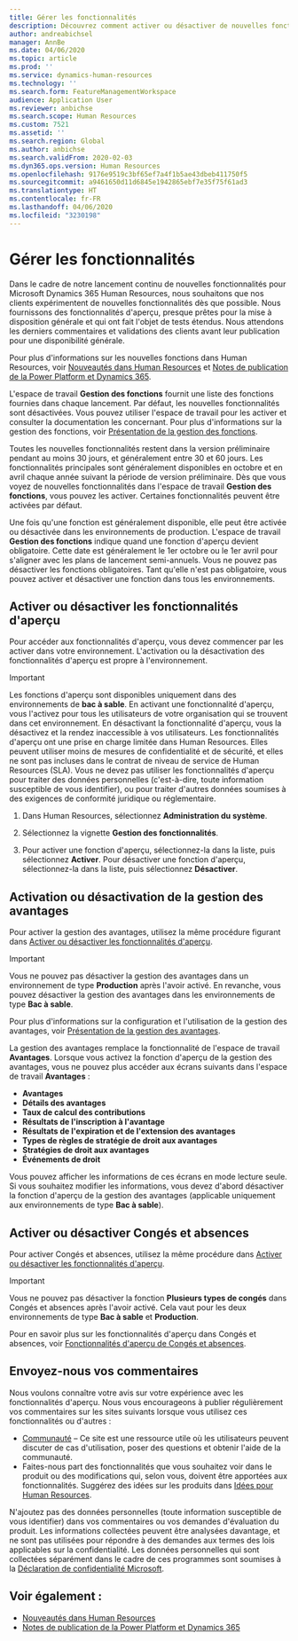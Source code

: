 ```yaml
---
title: Gérer les fonctionnalités
description: Découvrez comment activer ou désactiver de nouvelles fonctionnalités dans Dynamics 365 Human Resources.
author: andreabichsel
manager: AnnBe
ms.date: 04/06/2020
ms.topic: article
ms.prod: ''
ms.service: dynamics-human-resources
ms.technology: ''
ms.search.form: FeatureManagementWorkspace
audience: Application User
ms.reviewer: anbichse
ms.search.scope: Human Resources
ms.custom: 7521
ms.assetid: ''
ms.search.region: Global
ms.author: anbichse
ms.search.validFrom: 2020-02-03
ms.dyn365.ops.version: Human Resources
ms.openlocfilehash: 9176e9519c3bf65ef7a4f1b5ae43dbeb411750f5
ms.sourcegitcommit: a9461650d11d6845e1942865ebf7e35f75f61ad3
ms.translationtype: HT
ms.contentlocale: fr-FR
ms.lasthandoff: 04/06/2020
ms.locfileid: "3230198"
---
```

# <a name="manage-features"></a>Gérer les fonctionnalités

Dans le cadre de notre lancement continu de nouvelles fonctionnalités pour Microsoft Dynamics 365 Human Resources, nous souhaitons que nos clients expérimentent de nouvelles fonctionnalités dès que possible. Nous fournissons des fonctionnalités d'aperçu, presque prêtes pour la mise à disposition générale et qui ont fait l'objet de tests étendus. Nous attendons les derniers commentaires et validations des clients avant leur publication pour une disponibilité générale.

Pour plus d'informations sur les nouvelles fonctions dans Human Resources, voir [Nouveautés dans Human Resources](hr-admin-whats-new.md) et [Notes de publication de la Power Platform et Dynamics 365](https://docs.microsoft.com/dynamics365/release-plans/#pivot=products&panel=products1).

L'espace de travail **Gestion des fonctions** fournit une liste des fonctions fournies dans chaque lancement. Par défaut, les nouvelles fonctionnalités sont désactivées. Vous pouvez utiliser l'espace de travail pour les activer et consulter la documentation les concernant. Pour plus d'informations sur la gestion des fonctions, voir [Présentation de la gestion des fonctions](https://docs.microsoft.com/dynamics365/fin-ops-core/fin-ops/get-started/feature-management/feature-management-overview).

Toutes les nouvelles fonctionnalités restent dans la version préliminaire pendant au moins 30 jours, et généralement entre 30 et 60 jours. Les fonctionnalités principales sont généralement disponibles en octobre et en avril chaque année suivant la période de version préliminaire. Dès que vous voyez de nouvelles fonctionnalités dans l'espace de travail **Gestion des fonctions**, vous pouvez les activer. Certaines fonctionnalités peuvent être activées par défaut.

Une fois qu'une fonction est généralement disponible, elle peut être activée ou désactivée dans les environnements de production. L'espace de travail **Gestion des fonctions** indique quand une fonction d'aperçu devient obligatoire. Cette date est généralement le 1er octobre ou le 1er avril pour s'aligner avec les plans de lancement semi-annuels. Vous ne pouvez pas désactiver les fonctions obligatoires. Tant qu'elle n'est pas obligatoire, vous pouvez activer et désactiver une fonction dans tous les environnements.

## <a name="enable-or-disable-preview-features"></a>Activer ou désactiver les fonctionnalités d'aperçu

Pour accéder aux fonctionnalités d'aperçu, vous devez commencer par les activer dans votre environnement. L'activation ou la désactivation des fonctionnalités d'aperçu est propre à l'environnement.

> [!IMPORTANT]
> Les fonctions d'aperçu sont disponibles uniquement dans des environnements de **bac à sable**. En activant une fonctionnalité d'aperçu, vous l'activez pour tous les utilisateurs de votre organisation qui se trouvent dans cet environnement. En désactivant la fonctionnalité d'aperçu, vous la désactivez et la rendez inaccessible à vos utilisateurs. Les fonctionnalités d'aperçu ont une prise en charge limitée dans Human Resources. Elles peuvent utiliser moins de mesures de confidentialité et de sécurité, et elles ne sont pas incluses dans le contrat de niveau de service de Human Resources (SLA). Vous ne devez pas utiliser les fonctionnalités d'aperçu pour traiter des données personnelles (c'est-à-dire, toute information susceptible de vous identifier), ou pour traiter d'autres données soumises à des exigences de conformité juridique ou réglementaire.

1. Dans Human Resources, sélectionnez **Administration du système**.

2. Sélectionnez la vignette **Gestion des fonctionnalités**.

3. Pour activer une fonction d'aperçu, sélectionnez-la dans la liste, puis sélectionnez **Activer**. Pour désactiver une fonction d'aperçu, sélectionnez-la dans la liste, puis sélectionnez **Désactiver**.

## <a name="enable-or-disable-benefits-management"></a>Activation ou désactivation de la gestion des avantages

Pour activer la gestion des avantages, utilisez la même procédure figurant dans [Activer ou désactiver les fonctionnalités d'aperçu](hr-admin-manage-features.md?enable-or-disable-preview-features).

> [!IMPORTANT]
> Vous ne pouvez pas désactiver la gestion des avantages dans un environnement de type **Production** après l'avoir activé. En revanche, vous pouvez désactiver la gestion des avantages dans les environnements de type **Bac à sable**.

Pour plus d'informations sur la configuration et l'utilisation de la gestion des avantages, voir [Présentation de la gestion des avantages](hr-benefits-management-overview.md).

La gestion des avantages remplace la fonctionnalité de l'espace de travail **Avantages**. Lorsque vous activez la fonction d'aperçu de la gestion des avantages, vous ne pouvez plus accéder aux écrans suivants dans l'espace de travail **Avantages** :

- **Avantages**
- **Détails des avantages**
- **Taux de calcul des contributions**
- **Résultats de l'inscription à l'avantage**
- **Résultats de l'expiration et de l'extension des avantages**
- **Types de règles de stratégie de droit aux avantages**
- **Stratégies de droit aux avantages**
- **Événements de droit**

Vous pouvez afficher les informations de ces écrans en mode lecture seule. Si vous souhaitez modifier les informations, vous devez d'abord désactiver la fonction d'aperçu de la gestion des avantages (applicable uniquement aux environnements de type **Bac à sable**).

## <a name="enable-or-disable-leave-and-absence"></a>Activer ou désactiver Congés et absences

Pour activer Congés et absences, utilisez la même procédure dans [Activer ou désactiver les fonctionnalités d'aperçu](hr-admin-manage-features.md?enable-or-disable-preview-features).

> [!IMPORTANT]
> Vous ne pouvez pas désactiver la fonction **Plusieurs types de congés** dans Congés et absences après l'avoir activé. Cela vaut pour les deux environnements de type **Bac à sable** et **Production**.

Pour en savoir plus sur les fonctionnalités d'aperçu dans Congés et absences, voir [Fonctionnalités d'aperçu de Congés et absences](hr-leave-and-absence-overview.md?leave-and-absence-preview-features).

## <a name="send-us-feedback"></a>Envoyez-nous vos commentaires

Nous voulons connaître votre avis sur votre expérience avec les fonctionnalités d'aperçu. Nous vous encourageons à publier régulièrement vos commentaires sur les sites suivants lorsque vous utilisez ces fonctionnalités ou d'autres :

- [Communauté](https://community.dynamics.com/enterprise/f/759?pi53869=0&category=Talent) – Ce site est une ressource utile où les utilisateurs peuvent discuter de cas d'utilisation, poser des questions et obtenir l'aide de la communauté.
- Faites-nous part des fonctionnalités que vous souhaitez voir dans le produit ou des modifications qui, selon vous, doivent être apportées aux fonctionnalités. Suggérez des idées sur les produits dans [Idées pour Human Resources](https://powerusers.microsoft.com/t5/Ideas-for-Human-Resources/idb-p/HumanResources).
    
N'ajoutez pas des données personnelles (toute information susceptible de vous identifier) dans vos commentaires ou vos demandes d'évaluation du produit. Les informations collectées peuvent être analysées davantage, et ne sont pas utilisées pour répondre à des demandes aux termes des lois applicables sur la confidentialité. Les données personnelles qui sont collectées séparément dans le cadre de ces programmes sont soumises à la [Déclaration de confidentialité Microsoft](https://privacy.microsoft.com/privacystatement).

## <a name="see-also"></a>Voir également :

- [Nouveautés dans Human Resources](hr-admin-whats-new.md)
- [Notes de publication de la Power Platform et Dynamics 365](https://docs.microsoft.com/dynamics365/release-plans/#pivot=products&panel=products1)